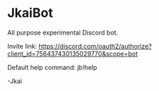 # JkaiBot
All purpose experimental Discord bot.

Invite link: https://discord.com/oauth2/authorize?client_id=756437430135029770&scope=bot

Default help command: jb!help

-Jkai
